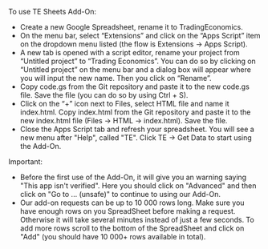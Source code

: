 To use TE Sheets Add-On:
- Create a new Google Spreadsheet, rename it to TradingEconomics.
- On the menu bar, select “Extensions” and click on the “Apps Script” item on the dropdown menu listed (the flow is Extensions → Apps Script).
- A new tab is opened with a script editor, rename your project from “Untitled project” to “Trading Economics”. You can do so by clicking on “Untitled project” on the menu bar and a dialog box will appear where you will  input the new name. Then you click on “Rename”.
- Copy code.gs  from the Git repository and paste it to the new code.gs  file.  Save the file (you can do so by using Ctrl + S).
- Click on the “+” icon next to Files, select HTML file and name it index.html. Copy index.html from the Git repository and paste it to the new index.html file (Files → HTML → index.html). Save the file.
- Close the Apps Script tab and refresh your spreadsheet. You will see a new menu after "Help", called "TE". Click TE → Get Data to start using the Add-On.

Important: 
- Before the first use of the Add-On, it will give you an warning saying "This app isn't verified". Here you should click on "Advanced" and then click on "Go to ... (unsafe)" to continue to using our Add-On.
- Our add-on requests can be up to 10 000 rows long. Make sure you have enough rows on you SpreadSheet before making a request. Otherwise it will take several minutes instead of just a few seconds. To add more rows scroll to the bottom of the SpreadSheet and click on "Add" (you should have 10 000+ rows available in total).
